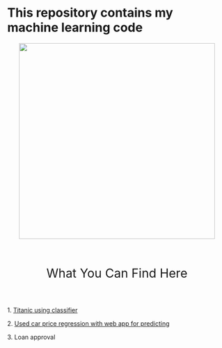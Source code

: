 # This repository contains my machine learning code 
<div align="center">
<img height="450" src="https://media3.giphy.com/media/v1.Y2lkPTc5MGI3NjExZmo4dngwbm05cmJ4cnlsdHVzdWdodDgzNGpxZXhsOHVhMjBuZHAybSZlcD12MV9pbnRlcm5hbF9naWZfYnlfaWQmY3Q9Zw/iPj5oRtJzQGxwzuCKV/giphy.gif" />
</div>

<br>
<br>
<p align="center" style="font-size: 2em;">What You Can Find Here</p>

<br>
<div class="project">
  <p>1. <a href="https://github.com/Kieil/ML/tree/main/Titanic_kaggle">Titanic using classifier</a></p>
</div>

<div class="project">
  <p>2. <a href="https://github.com/Kieil/ML/tree/main/Used_car_Kaggle">Used car price regression with web app for predicting</a></p>
</div>

<div class="project">
  <p>3. Loan approval</p>
</div>

</body>
